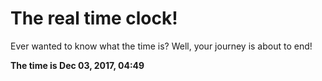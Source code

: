 # The real time clock!

Ever wanted to know what the time is? Well, your journey is about to end!

**The time is Dec 03, 2017, 04:49**
